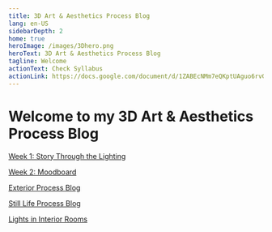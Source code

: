 ```yaml
---
title: 3D Art & Aesthetics Process Blog
lang: en-US
sidebarDepth: 2
home: true
heroImage: /images/3Dhero.png
heroText: 3D Art & Aesthetics Process Blog
tagline: Welcome
actionText: Check Syllabus
actionLink: https://docs.google.com/document/d/1ZABEcNMm7eQKptUAguo6rvGr2fwBy-HwCKpoPPUz4SE/edit
---
```


# Welcome to my 3D Art & Aesthetics Process Blog

[Week 1: Story Through the Lighting](Week1.md)

[Week 2: Moodboard](Week2.md)

[Exterior Process Blog](Exterior.md)

[Still Life Process Blog](Stilllife.md)

[Lights in Interior Rooms](LightsinInterioRooms.md)

<br>

<br>

<br>

<br>

<br>

<br>